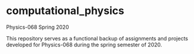 # computational_physics
Physics-068 Spring 2020


This repository serves as a functional backup of assignments and projects developed for Physics-068 during the spring semester of 2020.

